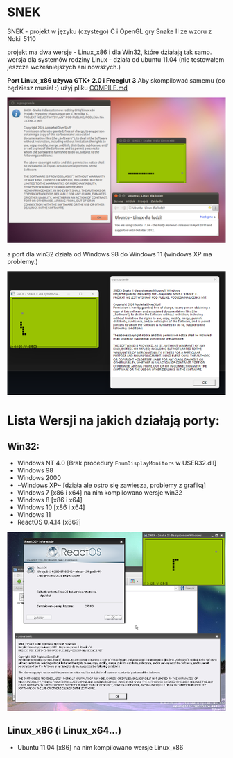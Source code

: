 # SNEK
SNEK - projekt w języku (czystego) C i OpenGL gry Snake II ze wzoru z Nokii 5110

projekt ma dwa wersje - Linux_x86 i dla Win32, które działają tak samo.
wersja dla systemów rodziny Linux - działa od ubuntu 11.04 (nie testowałem jeszcze wcześniejszych ani nowszych.)

**Port Linux_x86 używa GTK+ 2.0 i Freeglut 3**
Aby skompilować samemu (co będziesz musiał :) użyj pliku <a href="https://github.com/ApplehatDot/SNEK/blob/main/docs%2FCOMPILE.md">COMPILE.md</a>

<img src="source/images/ubuntuSNEK.png">

a port dla win32 działa od Windows 98 do Windows 11 (windows XP ma problemy.)

<img src="source/images/windowsSNEK.png">

# Lista Wersji na jakich działają porty:
## Win32:
- Windows NT 4.0 [Brak procedury `EnumDisplayMonitors` w USER32.dll]
- Windows 98
- Windows 2000
- ~Windows XP~ [działa ale ostro się zawiesza, problemy z grafiką]
- Windows 7 [x86 i x64] na nim kompilowano wersje win32
- Windows 8 [x86 i x64]
- Windows 10 [x86 i x64]
- Windows 11
- ReactOS 0.4.14 [x86?]
<img src="source/images/ReactOS.png">

## Linux_x86 (i Linux_x64...)
- Ubuntu 11.04 [x86] na nim kompilowano wersje Linux_x86

